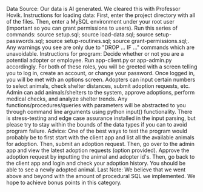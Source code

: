 Data Source: Our data is AI generated. We cleared this with Professor Hovik.
Instructions for loading data: First, enter the project directory with all of the files. Then, enter a MySQL environment under your root user (important so you can grant permissions to users). Run this series of commands: source setup.sql; source load-data.sql; source setup-passwords.sql; source setup-routines.sql; source grant-permissions.sql;. Any warnings you see are only due to "DROP ... IF ..." commands which are unavoidable.
Instructions for program: Decide whether or not you are a potential adopter or employee. Run app-client.py or app-admin.py accordingly. For both of these roles, you will be greeted with a screen telling you to log in, create an account, or change your password. Once logged in, you will be met with an options screen. Adopters can input certain numbers to select animals, check shelter distances, submit adoption requests, etc. Admin can add animals/shelters to the system, approve adoptions, perform medical checks, and analyze shelter trends. Any functions/procedures/queries with parameters will be abstracted to you through command line arguments using python input() functionality. There is stress-testing and edge case assurance installed in the input parsing, but please try to stay within the bounds of the data types if you can to avoid program failure. 
Advice: One of the best ways to test the program would probably be to first start with the client app and list all the available animals for adoption. Then, submit an adoption request. Then, go over to the admin app and view the latest adoption requests (option provided). Approve the adoption request by inputting the animal and adopter id's. Then, go back to the client app and login and check your adoption history. You should be able to see a newly adopted animal.
Last Note: We believe that we went above and beyond with the amount of procedural SQL we implemented. We hope to achieve bonus points in this category.